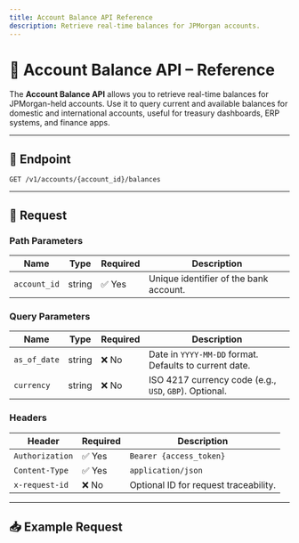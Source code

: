 ```yaml
---
title: Account Balance API Reference
description: Retrieve real-time balances for JPMorgan accounts.
---
```


# 📘 Account Balance API – Reference

The **Account Balance API** allows you to retrieve real-time balances for JPMorgan-held accounts. Use it to query current and available balances for domestic and international accounts, useful for treasury dashboards, ERP systems, and finance apps.

---

## 🔗 Endpoint

`GET /v1/accounts/{account_id}/balances`

---

## 🧾 Request

### Path Parameters

| Name         | Type   | Required | Description                            |
|--------------|--------|----------|----------------------------------------|
| `account_id` | string | ✅ Yes   | Unique identifier of the bank account. |

### Query Parameters

| Name          | Type   | Required | Description                                                  |
|---------------|--------|----------|--------------------------------------------------------------|
| `as_of_date`  | string | ❌ No    | Date in `YYYY-MM-DD` format. Defaults to current date.       |
| `currency`    | string | ❌ No    | ISO 4217 currency code (e.g., `USD`, `GBP`). Optional.       |

### Headers

| Header             | Required | Description                              |
|--------------------|----------|------------------------------------------|
| `Authorization`    | ✅ Yes   | `Bearer {access_token}`                  |
| `Content-Type`     | ✅ Yes   | `application/json`                       |
| `x-request-id`     | ❌ No    | Optional ID for request traceability.    |

---

## 📥 Example Request

